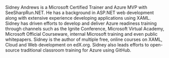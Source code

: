Sidney Andrews is a Microsoft Certified Trainer and Azure MVP with SeeSharpRun.NET. He has a background in ASP.NET web development along with extensive experience developing applications using XAML. Sidney has driven efforts to develop and deliver Azure readiness training through channels such as the Ignite Conference, Microsoft Virtual Academy, Microsoft Official Courseware, internal Microsoft training and even public whitepapers. Sidney is the author of multiple free, online courses on XAML, Cloud and Web development on edX.org. Sidney also leads efforts to open-source traditional classroom training for Azure using GitHub.